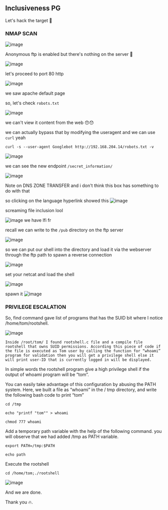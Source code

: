 <h2>Inclusiveness PG</h2>

Let's hack the target 🤭

### NMAP SCAN

![image](https://github.com/0xVenus/0xVenus.github.io/assets/97831939/b0e19282-780e-40e6-bafc-4f3346bf5f8a)

Anonymous ftp is enabled but there's nothing on the server 🙂

![image](https://github.com/0xVenus/0xVenus.github.io/assets/97831939/2adfb636-b556-4793-a277-98ffc5535ea1)

let's proceed to port 80 http

![image](https://github.com/0xVenus/0xVenus.github.io/assets/97831939/64b94444-ebca-4d66-b74d-b8d760858d55)

we saw apache default page

so, let's check ``robots.txt``

![image](https://github.com/0xVenus/0xVenus.github.io/assets/97831939/881bb90e-c274-41a2-aed6-660bc31fbca8)

we can't view it content from the web 😯😯

we can actually bypass that by modifying the useragent and we can use `curl` yeah

``curl -s --user-agent Googlebot http://192.168.204.14/robots.txt -v``

![image](https://github.com/0xVenus/0xVenus.github.io/assets/97831939/f2ae9a7e-3909-4304-ad75-1299c2e4b662)

we can see the new endpoint ``/secret_information/``

![image](https://github.com/0xVenus/0xVenus.github.io/assets/97831939/363a5a04-fc35-4107-9fee-e347cef80da2)

Note on DNS ZONE TRANSFER and i don't think this box has something to do with that

so clicking on the language hyperlink showed this
![image](https://github.com/0xVenus/0xVenus.github.io/assets/97831939/c9f5e123-dbb8-4ec3-9874-2052d2bacb79)

screaming file inclusion lool 

![image](https://github.com/0xVenus/0xVenus.github.io/assets/97831939/d0f09d00-d129-495f-ac3c-8f7d8d016447)
we have lfi fr

recall we can write to the ``/pub`` directory on the ftp server

![image](https://github.com/0xVenus/0xVenus.github.io/assets/97831939/fb4b01c5-8d7e-4426-918e-4f34546d0c71)

so we can put our shell into the directory and load it via the webserver through the ftp path to spawn a reverse connection 

![image](https://github.com/0xVenus/0xVenus.github.io/assets/97831939/e17282d4-5cee-43b8-85db-f1bd3e9b0297)

set your netcat and load the shell

![image](https://github.com/0xVenus/0xVenus.github.io/assets/97831939/075d15dd-6172-4f2e-88a2-5887f4d929fb)

spawn it
![image](https://github.com/0xVenus/0xVenus.github.io/assets/97831939/3e5c036a-0702-4411-b65a-2f35cb34ed9d)

### PRIVILEGE ESCALATION

So, find command gave list of programs that has the SUID bit where I notice /home/tom/rootshell.

![image](https://github.com/0xVenus/0xVenus.github.io/assets/97831939/b45180eb-b46f-4ea7-bfef-0fd429b8ed74)

``Inside /root/tom/ I found rootshell.c file and a compile file rootshell that owns SUID permissions.
According this piece of code if the file is executed as Tom user by calling the function for “whoami” program for validation then you will get a privilege shell else it will print user-ID that is currently logged in will be displayed.``

In simple words the rootshell program give a high privilege shell if the output of whoami program will be “tom”.

You can easily take advantage of this configuration by abusing the PATH system. Here, we built a file as “whoami” in the / tmp directory, and write the following bash code to print “tom”

``cd /tmp``

``echo "printf "tom"" > whoami``

``chmod 777 whoami``


Add a temporary path variable with the help of the following command. you will observe that we had added /tmp as PATH variable.


``export PATH=/tmp:$PATH``

``echo path``

Execute the rootshell

``
cd /home/tom;./rootshell
``

![image](https://github.com/0xVenus/0xVenus.github.io/assets/97831939/678f3e03-2613-4d6b-af49-848ee6964bc6)


And we are done.


Thank you 🔥.







